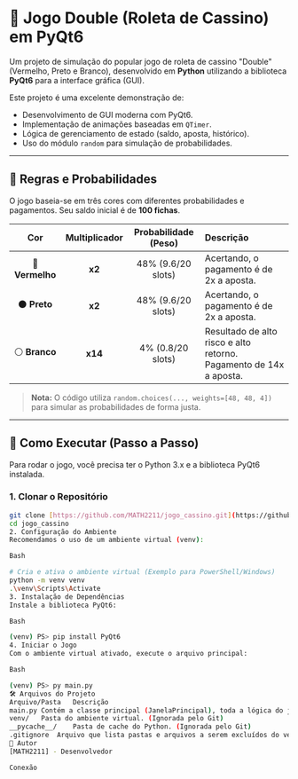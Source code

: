# 🎡 Jogo Double (Roleta de Cassino) em PyQt6

Um projeto de simulação do popular jogo de roleta de cassino "Double" (Vermelho, Preto e Branco), desenvolvido em **Python** utilizando a biblioteca **PyQt6** para a interface gráfica (GUI).

Este projeto é uma excelente demonstração de:
* Desenvolvimento de GUI moderna com PyQt6.
* Implementação de animações baseadas em `QTimer`.
* Lógica de gerenciamento de estado (saldo, aposta, histórico).
* Uso do módulo `random` para simulação de probabilidades.

---

## 🎲 Regras e Probabilidades

O jogo baseia-se em três cores com diferentes probabilidades e pagamentos. Seu saldo inicial é de **100 fichas**.

| Cor | Multiplicador | Probabilidade (Peso) | Descrição |
| :---: | :-----------: | :-------------------: | :-------- |
| 🔴 **Vermelho** | **x2** | 48% (9.6/20 slots) | Acertando, o pagamento é de 2x a aposta. |
| ⚫ **Preto** | **x2** | 48% (9.6/20 slots) | Acertando, o pagamento é de 2x a aposta. |
| ⚪ **Branco** | **x14** | 4% (0.8/20 slots) | Resultado de alto risco e alto retorno. Pagamento de 14x a aposta. |

> **Nota:** O código utiliza `random.choices(..., weights=[48, 48, 4])` para simular as probabilidades de forma justa.

---

## 🚀 Como Executar (Passo a Passo)

Para rodar o jogo, você precisa ter o Python 3.x e a biblioteca PyQt6 instalada.

### 1. Clonar o Repositório

```bash
git clone [https://github.com/MATH2211/jogo_cassino.git](https://github.com/MATH2211/jogo_cassino.git)
cd jogo_cassino
2. Configuração do Ambiente
Recomendamos o uso de um ambiente virtual (venv):

Bash

# Cria e ativa o ambiente virtual (Exemplo para PowerShell/Windows)
python -m venv venv
.\venv\Scripts\Activate
3. Instalação de Dependências
Instale a biblioteca PyQt6:

Bash

(venv) PS> pip install PyQt6
4. Iniciar o Jogo
Com o ambiente virtual ativado, execute o arquivo principal:

Bash

(venv) PS> py main.py
🛠 Arquivos do Projeto
Arquivo/Pasta	Descrição
main.py	Contém a classe principal (JanelaPrincipal), toda a lógica do jogo, e o ponto de entrada (if __name__ == '__main__':) para iniciar a aplicação.
venv/	Pasta do ambiente virtual. (Ignorada pelo Git)
__pycache__/	Pasta de cache do Python. (Ignorada pelo Git)
.gitignore	Arquivo que lista pastas e arquivos a serem excluídos do versionamento (ex: venv/).
👤 Autor
[MATH2211] - Desenvolvedor

Conexão
